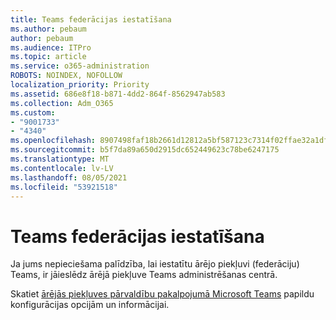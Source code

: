 ```yaml
---
title: Teams federācijas iestatīšana
ms.author: pebaum
author: pebaum
ms.audience: ITPro
ms.topic: article
ms.service: o365-administration
ROBOTS: NOINDEX, NOFOLLOW
localization_priority: Priority
ms.assetid: 686e8f18-b871-4dd2-864f-8562947ab583
ms.collection: Adm_O365
ms.custom:
- "9001733"
- "4340"
ms.openlocfilehash: 8907498faf18b2661d12812a5bf587123c7314f02ffae32a1df9d073e6767401
ms.sourcegitcommit: b5f7da89a650d2915dc652449623c78be6247175
ms.translationtype: MT
ms.contentlocale: lv-LV
ms.lasthandoff: 08/05/2021
ms.locfileid: "53921518"
---
```

# <a name="set-up-teams-federation"></a>Teams federācijas iestatīšana

Ja jums nepieciešama palīdzība, lai iestatītu ārējo piekļuvi (federāciju) Teams, ir jāieslēdz ārējā piekļuve Teams administrēšanas centrā.

Skatiet [ārējās piekļuves pārvaldību pakalpojumā Microsoft Teams](https://docs.microsoft.com/microsoftteams/manage-external-access) papildu konfigurācijas opcijām un informācijai.
